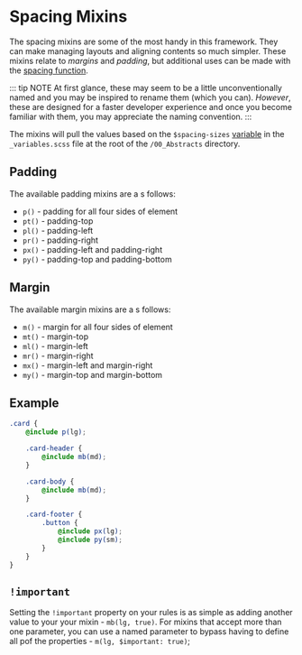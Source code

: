 # Spacing  Mixins

The spacing mixins are some of the most handy in this framework. They can make managing layouts and aligning contents so much simpler. These mixins relate to _margins_ and _padding_, but additional uses can be made with the [spacing function](/framework/documentation/functions/spacing.html).

::: tip NOTE
At first glance, these may seem to be a little unconventionally named and you may be inspired to rename them (which you can). _However_, these are designed for a faster developer experience and once you become familiar with them, you may appreciate the naming convention.
:::

The mixins will pull the values based on the `$spacing-sizes` [variable](/framework/documentation/variables.html#spacing) in the `_variables.scss` file at the root of the `/00_Abstracts` directory.

## Padding

The available padding mixins are a s follows:

- `p()`  - padding for all four sides of element
- `pt()` - padding-top
- `pl()` - padding-left
- `pr()` - padding-right
- `px()` - padding-left and padding-right
- `py()` - padding-top and padding-bottom

## Margin

The available margin mixins are a s follows:

- `m()`  - margin for all four sides of element
- `mt()` - margin-top
- `ml()` - margin-left
- `mr()` - margin-right
- `mx()` - margin-left and margin-right
- `my()` - margin-top and margin-bottom

## Example

```scss
.card {
    @include p(lg);

    .card-header {
        @include mb(md);
    }

    .card-body {
        @include mb(md);
    }

    .card-footer {
        .button {
            @include px(lg);
            @include py(sm);
        }
    }
}
```

## `!important`

Setting the `!important` property on your rules is as simple as adding another value to your your mixin - `mb(lg, true)`. For mixins that accept more than one parameter, you can use a named parameter to bypass having to define all pof the properties - `m(lg, $important: true)`;
